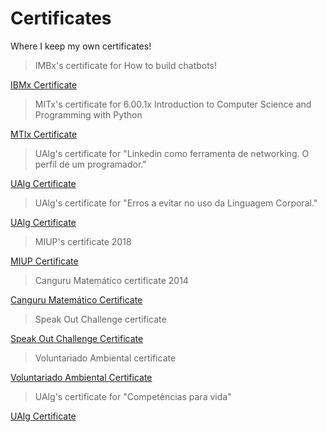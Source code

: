 # Certificates
Where I keep my own certificates!

>IMBx's certificate for How to build chatbots!

[IBMx Certificate](IBM%20CB0103EN%20Certificate%20_%20edX.pdf)

>MITx's certificate for 6.00.1x Introduction to Computer Science and Programming with Python

[MTIx Certificate](MITx%206.00.1x%20Certificate%20_%20edX.pdf)

>UAlg's certificate for "Linkedin como ferramenta de networking. O perfil de um programador."

[UAlg Certificate](UAlg_Certificate_Turbine_Kreuzberg_Speech.pdf)

>UAlg's certificate for "Erros a evitar no uso da Linguagem Corporal."

[UAlg Certificate](UAlg_Certificate_Turbine_Kreuzberg_Speech.pdf)


>MIUP's certificate 2018

[MIUP Certificate](MIUP_2018_Certificate.jpg)


>Canguru Matemático certificate 2014

[Canguru Matemático Certificate](Canguru.pdf)


>Speak Out Challenge certificate

[Speak Out Challenge Certificate](JackPetchey.pdf)


>Voluntariado Ambiental certificate

[Voluntariado Ambiental Certificate](Certificado%20de%20Voluntariado%20pelo%20Ambiente.pdf)


>UAlg's certificate for "Competências para vida"

[UAlg Certificate](Competencias_Para_A_Vida_Miguel-Cristina.pdf)
